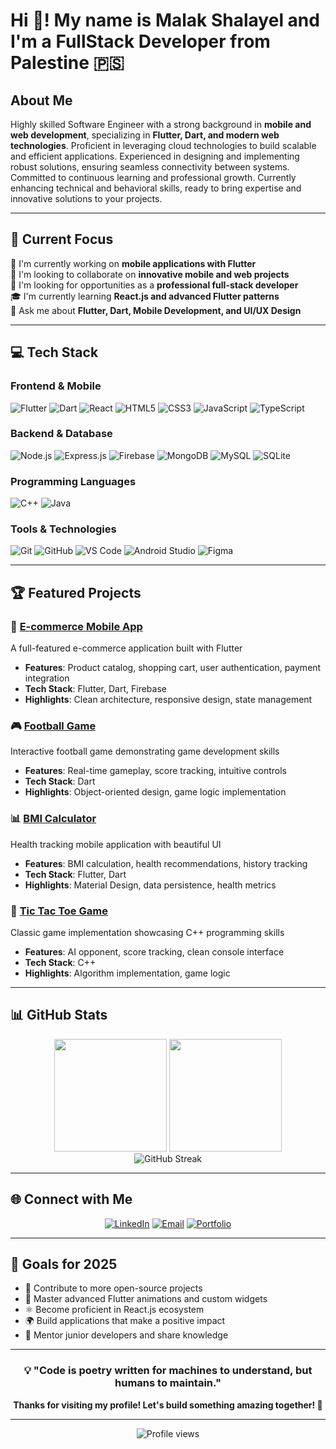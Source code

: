 # Hi 👋! My name is Malak Shalayel and I'm a FullStack Developer from Palestine 🇵🇸

## About Me

Highly skilled Software Engineer with a strong background in **mobile and web development**, specializing in **Flutter, Dart, and modern web technologies**. Proficient in leveraging cloud technologies to build scalable and efficient applications. Experienced in designing and implementing robust solutions, ensuring seamless connectivity between systems. Committed to continuous learning and professional growth. Currently enhancing technical and behavioral skills, ready to bring expertise and innovative solutions to your projects.

---

## 🚀 Current Focus

🔭 I'm currently working on **mobile applications with Flutter**  
🤝 I'm looking to collaborate on **innovative mobile and web projects**  
🌟 I'm looking for opportunities as a **professional full-stack developer**  
🎓 I'm currently learning **React.js and advanced Flutter patterns**  
💬 Ask me about **Flutter, Dart, Mobile Development, and UI/UX Design**

---

## 💻 Tech Stack

### Frontend & Mobile
![Flutter](https://img.shields.io/badge/Flutter-%2302569B.svg?style=for-the-badge&logo=Flutter&logoColor=white)
![Dart](https://img.shields.io/badge/dart-%230175C2.svg?style=for-the-badge&logo=dart&logoColor=white)
![React](https://img.shields.io/badge/react-%2320232a.svg?style=for-the-badge&logo=react&logoColor=%2361DAFB)
![HTML5](https://img.shields.io/badge/html5-%23E34F26.svg?style=for-the-badge&logo=html5&logoColor=white)
![CSS3](https://img.shields.io/badge/css3-%231572B6.svg?style=for-the-badge&logo=css3&logoColor=white)
![JavaScript](https://img.shields.io/badge/javascript-%23323330.svg?style=for-the-badge&logo=javascript&logoColor=%23F7DF1E)
![TypeScript](https://img.shields.io/badge/typescript-%23007ACC.svg?style=for-the-badge&logo=typescript&logoColor=white)

### Backend & Database
![Node.js](https://img.shields.io/badge/node.js-6DA55F?style=for-the-badge&logo=node.js&logoColor=white)
![Express.js](https://img.shields.io/badge/express.js-%23404d59.svg?style=for-the-badge&logo=express&logoColor=%2361DAFB)
![Firebase](https://img.shields.io/badge/Firebase-039BE5?style=for-the-badge&logo=Firebase&logoColor=white)
![MongoDB](https://img.shields.io/badge/MongoDB-%234ea94b.svg?style=for-the-badge&logo=mongodb&logoColor=white)
![MySQL](https://img.shields.io/badge/mysql-%2300f.svg?style=for-the-badge&logo=mysql&logoColor=white)
![SQLite](https://img.shields.io/badge/sqlite-%2307405e.svg?style=for-the-badge&logo=sqlite&logoColor=white)

### Programming Languages
![C++](https://img.shields.io/badge/c++-%2300599C.svg?style=for-the-badge&logo=c%2B%2B&logoColor=white)
![Java](https://img.shields.io/badge/java-%23ED8B00.svg?style=for-the-badge&logo=openjdk&logoColor=white)

### Tools & Technologies
![Git](https://img.shields.io/badge/git-%23F05033.svg?style=for-the-badge&logo=git&logoColor=white)
![GitHub](https://img.shields.io/badge/github-%23121011.svg?style=for-the-badge&logo=github&logoColor=white)
![VS Code](https://img.shields.io/badge/Visual%20Studio%20Code-0078d7.svg?style=for-the-badge&logo=visual-studio-code&logoColor=white)
![Android Studio](https://img.shields.io/badge/Android%20Studio-3DDC84.svg?style=for-the-badge&logo=android-studio&logoColor=white)
![Figma](https://img.shields.io/badge/figma-%23F24E1E.svg?style=for-the-badge&logo=figma&logoColor=white)

---

## 🏆 Featured Projects

### 📱 [E-commerce Mobile App](https://github.com/malakshalayel/e-commerce_project)
A full-featured e-commerce application built with Flutter
- **Features**: Product catalog, shopping cart, user authentication, payment integration
- **Tech Stack**: Flutter, Dart, Firebase
- **Highlights**: Clean architecture, responsive design, state management

### 🎮 [Football Game](https://github.com/malakshalayel/football--game-dart)
Interactive football game demonstrating game development skills
- **Features**: Real-time gameplay, score tracking, intuitive controls
- **Tech Stack**: Dart
- **Highlights**: Object-oriented design, game logic implementation

### 📊 [BMI Calculator](https://github.com/malakshalayel/BMI)
Health tracking mobile application with beautiful UI
- **Features**: BMI calculation, health recommendations, history tracking
- **Tech Stack**: Flutter, Dart
- **Highlights**: Material Design, data persistence, health metrics

### 🎯 [Tic Tac Toe Game](https://github.com/malakshalayel/tic-tac-toe-games)
Classic game implementation showcasing C++ programming skills
- **Features**: AI opponent, score tracking, clean console interface
- **Tech Stack**: C++
- **Highlights**: Algorithm implementation, game logic

---

## 📊 GitHub Stats

<div align="center">
  <img height="180em" src="https://github-readme-stats.vercel.app/api?username=malakshalayel&show_icons=true&theme=tokyonight&include_all_commits=true&count_private=true"/>
  <img height="180em" src="https://github-readme-stats.vercel.app/api/top-langs/?username=malakshalayel&layout=compact&langs_count=8&theme=tokyonight"/>
</div>

<div align="center">
  <img src="https://github-readme-streak-stats.herokuapp.com/?user=malakshalayel&theme=tokyonight" alt="GitHub Streak"/>
</div>

---

## 🌐 Connect with Me

<div align="center">
  
[![LinkedIn](https://img.shields.io/badge/LinkedIn-%230077B5.svg?style=for-the-badge&logo=linkedin&logoColor=white)](https://www.linkedin.com/in/your-linkedin-profile)
[![Email](https://img.shields.io/badge/Email-%23D14836.svg?style=for-the-badge&logo=gmail&logoColor=white)](mailto:your.email@example.com)
[![Portfolio](https://img.shields.io/badge/Portfolio-%23000000.svg?style=for-the-badge&logo=firefox&logoColor=#FF7139)](https://your-portfolio-website.com)

</div>

---

## 🎯 Goals for 2025

- 🚀 Contribute to more open-source projects
- 📱 Master advanced Flutter animations and custom widgets
- ⚛️ Become proficient in React.js ecosystem
- 🌍 Build applications that make a positive impact
- 🤝 Mentor junior developers and share knowledge

---

<div align="center">
  
### 💡 "Code is poetry written for machines to understand, but humans to maintain."

**Thanks for visiting my profile! Let's build something amazing together! 🚀**

</div>

---

<div align="center">
  <img src="https://komarev.com/ghpvc/?username=malakshalayel&color=blueviolet&style=for-the-badge&label=Profile+Views" alt="Profile views"/>
</div>
